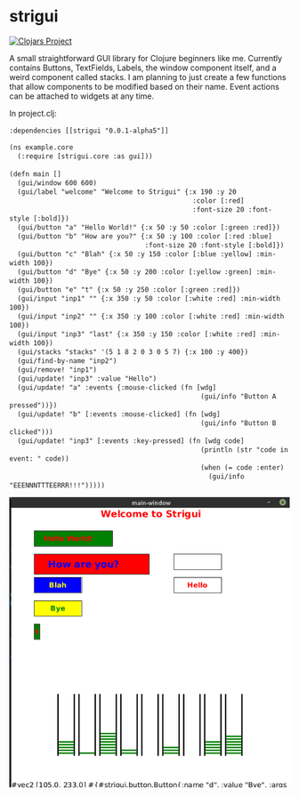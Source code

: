 # strigui

[![Clojars Project](https://img.shields.io/clojars/v/strigui.svg)](https://clojars.org/strigui)

A small straightforward GUI library for Clojure beginners like me. Currently contains Buttons, TextFields, Labels, the window component itself, and a weird component called stacks. I am planning to just create a few functions that allow components to be modified based on their name. 
Event actions can be attached to widgets at any time.

In project.clj:

```
:dependencies [[strigui "0.0.1-alpha5"]]
```

```
(ns example.core
  (:require [strigui.core :as gui]))

(defn main []
  (gui/window 600 600)
  (gui/label "welcome" "Welcome to Strigui" {:x 190 :y 20 
                                              :color [:red]
                                              :font-size 20 :font-style [:bold]})
  (gui/button "a" "Hello World!" {:x 50 :y 50 :color [:green :red]})
  (gui/button "b" "How are you?" {:x 50 :y 100 :color [:red :blue] 
                                  :font-size 20 :font-style [:bold]})
  (gui/button "c" "Blah" {:x 50 :y 150 :color [:blue :yellow] :min-width 100})
  (gui/button "d" "Bye" {:x 50 :y 200 :color [:yellow :green] :min-width 100})
  (gui/button "e" "t" {:x 50 :y 250 :color [:green :red]})
  (gui/input "inp1" "" {:x 350 :y 50 :color [:white :red] :min-width 100})
  (gui/input "inp2" "" {:x 350 :y 100 :color [:white :red] :min-width 100})
  (gui/input "inp3" "last" {:x 350 :y 150 :color [:white :red] :min-width 100})
  (gui/stacks "stacks" '(5 1 8 2 0 3 0 5 7) {:x 100 :y 400})
  (gui/find-by-name "inp2")
  (gui/remove! "inp1")
  (gui/update! "inp3" :value "Hello")
  (gui/update! "a" :events {:mouse-clicked (fn [wdg]
                                                (gui/info "Button A pressed"))})
  (gui/update! "b" [:events :mouse-clicked] (fn [wdg]
                                                (gui/info "Button B clicked")))
  (gui/update! "inp3" [:events :key-pressed] (fn [wdg code]
                                                (println (str "code in event: " code))
                                                (when (= code :enter) 
                                                  (gui/info "EEENNNTTTEERRR!!!")))))

```

![](resources/strigui-alpha3.png)
